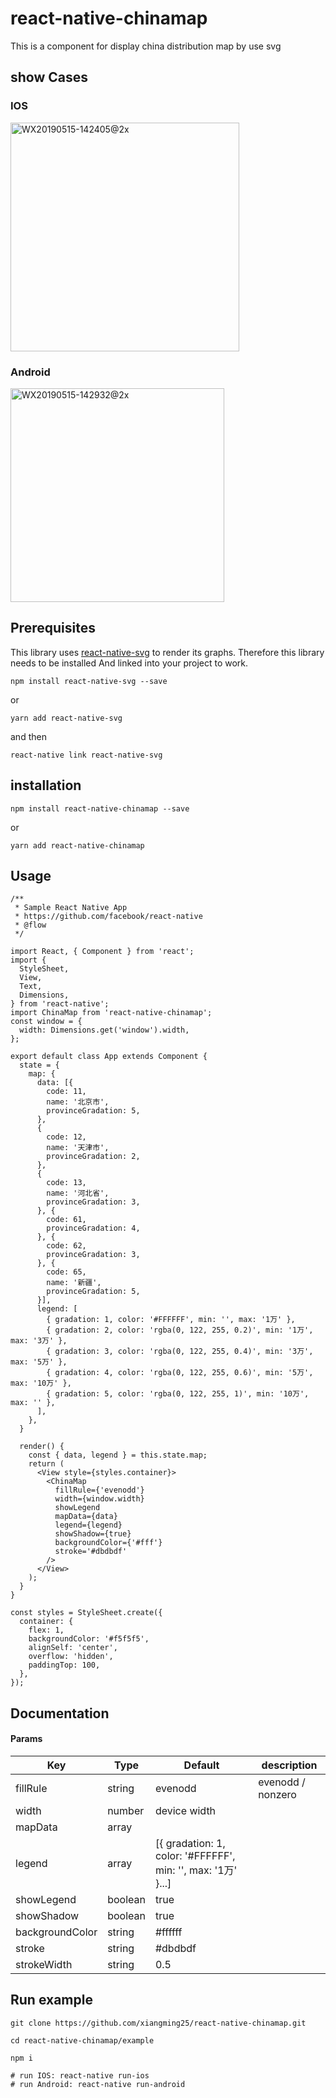 # react-native-chinamap
This is a component for display china distribution map by use svg

## show Cases

### IOS
<img width="366" alt="WX20190515-142405@2x" src="https://user-images.githubusercontent.com/7913751/57752923-43fe3180-771d-11e9-8560-ab6de87d8a84.png">

### Android
<img width="342" alt="WX20190515-142932@2x" src="https://user-images.githubusercontent.com/7913751/57753147-e7e7dd00-771d-11e9-80f1-4fc90d5b4be4.png">

## Prerequisites
This library uses [react-native-svg](https://github.com/react-native-community/react-native-svg) to render its graphs. Therefore this library needs to be installed And linked into your project to work.

`npm install react-native-svg --save`

or

`yarn add react-native-svg`

and then

`react-native link react-native-svg`

## installation
`npm install react-native-chinamap --save`

or

`yarn add react-native-chinamap`

## Usage
```
/**
 * Sample React Native App
 * https://github.com/facebook/react-native
 * @flow
 */

import React, { Component } from 'react';
import {
  StyleSheet,
  View,
  Text,
  Dimensions,
} from 'react-native';
import ChinaMap from 'react-native-chinamap';
const window = {
  width: Dimensions.get('window').width,
};

export default class App extends Component {
  state = {
    map: {
      data: [{
        code: 11,
        name: '北京市',
        provinceGradation: 5,
      },
      {
        code: 12,
        name: '天津市',
        provinceGradation: 2,
      },
      {
        code: 13,
        name: '河北省',
        provinceGradation: 3,
      }, {
        code: 61,
        provinceGradation: 4,
      }, {
        code: 62,
        provinceGradation: 3,
      }, {
        code: 65,
        name: '新疆',
        provinceGradation: 5,
      }],
      legend: [
        { gradation: 1, color: '#FFFFFF', min: '', max: '1万' },
        { gradation: 2, color: 'rgba(0, 122, 255, 0.2)', min: '1万', max: '3万' },
        { gradation: 3, color: 'rgba(0, 122, 255, 0.4)', min: '3万', max: '5万' },
        { gradation: 4, color: 'rgba(0, 122, 255, 0.6)', min: '5万', max: '10万' },
        { gradation: 5, color: 'rgba(0, 122, 255, 1)', min: '10万', max: '' },
      ],
    },
  }

  render() {
    const { data, legend } = this.state.map;
    return (
      <View style={styles.container}>
        <ChinaMap
          fillRule={'evenodd'}
          width={window.width}
          showLegend
          mapData={data}
          legend={legend}
          showShadow={true}
          backgroundColor={'#fff'}
          stroke='#dbdbdf'
        />
      </View>
    );
  }
}

const styles = StyleSheet.create({
  container: {
    flex: 1,
    backgroundColor: '#f5f5f5',
    alignSelf: 'center',
    overflow: 'hidden',
    paddingTop: 100,
  },
});

```

## Documentation
#### Params
Key | Type | Default | description
---|---|---|---
fillRule | string | evenodd | evenodd / nonzero
width | number | device width
mapData | array
legend | array | [{ gradation: 1, color: '#FFFFFF', min: '', max: '1万' }...]
showLegend | boolean | true
showShadow | boolean | true
backgroundColor | string | #ffffff
stroke | string | #dbdbdf
strokeWidth | string | 0.5

## Run example
```
git clone https://github.com/xiangming25/react-native-chinamap.git

cd react-native-chinamap/example

npm i

# run IOS: react-native run-ios
# run Android: react-native run-android
```